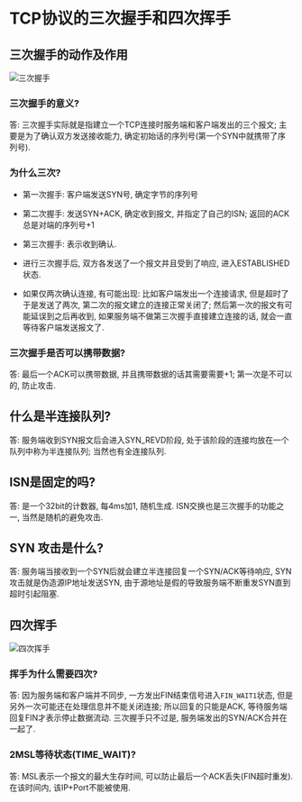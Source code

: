 # TCP协议的三次握手和四次挥手

## 三次握手的动作及作用
![三次握手](https://raw.githubusercontent.com/zhangyu012/picture_picgo/master/blogImg/20180717202520531.png)


### 三次握手的意义?

答: 三次握手实际就是指建立一个TCP连接时服务端和客户端发出的三个报文; 主要是为了确认双方发送接收能力, 确定初始话的序列号(第一个SYN中就携带了序列号).

### 为什么三次?

* 第一次握手: 客户端发送SYN号, 确定字节的序列号

* 第二次握手: 发送SYN+ACK, 确定收到报文, 并指定了自己的ISN; 返回的ACK总是对端的序列号+1

* 第三次握手: 表示收到确认.

* 进行三次握手后, 双方各发送了一个报文并且受到了响应, 进入ESTABLISHED状态.

* 如果仅两次确认连接, 有可能出现: 比如客户端发出一个连接请求, 但是超时了于是发送了两次, 第二次的报文建立的连接正常关闭了; 然后第一次的报文有可能延误到之后再收到, 如果服务端不做第三次握手直接建立连接的话, 就会一直等待客户端发送报文了.

### 三次握手是否可以携带数据?

答: 最后一个ACK可以携带数据, 并且携带数据的话其需要需要+1; 第一次是不可以的, 防止攻击.

## 什么是半连接队列?

答:  服务端收到SYN报文后会进入SYN_REVD阶段, 处于该阶段的连接均放在一个队列中称为半连接队列; 当然也有全连接队列.

## ISN是固定的吗?

答: 是一个32bit的计数器, 每4ms加1, 随机生成. ISN交换也是三次握手的功能之一, 当然是随机的避免攻击.

## SYN 攻击是什么?

答: 	服务端当接收到一个SYN后就会建立半连接回复一个SYN/ACK等待响应, SYN攻击就是伪造源IP地址发送SYN, 由于源地址是假的导致服务端不断重发SYN直到超时引起阻塞.

## 四次挥手
![四次挥手](https://raw.githubusercontent.com/zhangyu012/picture_picgo/master/blogImg/20180717204202563.png)

### 挥手为什么需要四次?

答: 因为服务端和客户端并不同步, 一方发出FIN结束信号进入`FIN_WAIT1`状态, 但是另外一次可能还在处理信息并不能关闭连接; 所以回复的只能是ACK, 等待服务端回复FIN才表示停止数据流动. 三次握手只不过是, 服务端发出的SYN/ACK合并在一起了.

### 2MSL等待状态(TIME_WAIT)?

答: MSL表示一个报文的最大生存时间, 可以防止最后一个ACK丢失(FIN超时重发). 在该时间内, 该IP+Port不能被使用.


